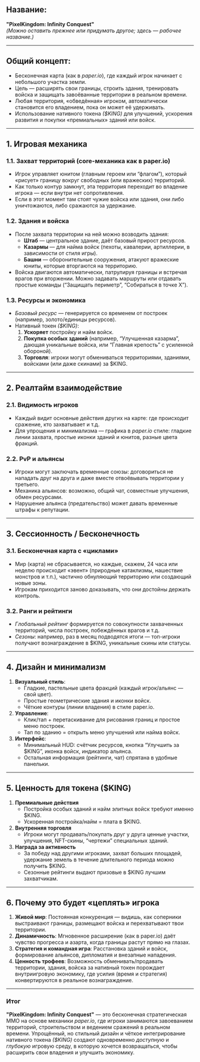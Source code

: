 
## **Название:** 
**"PixelKingdom: Infinity Conquest"**  
*(Можно оставить прежнее или придумать другое; здесь — рабочее название.)*

---

## **Общий концепт:**
- Бесконечная карта (как в *paper.io*), где каждый игрок начинает с небольшого участка земли.  
- Цель — расширять свои границы, строить здания, тренировать войска и защищать завоёванные территории в реальном времени.  
- Любая территория, «обведённая» игроком, автоматически становится его владением, пока он может её удерживать.  
- Использование нативного токена *($KING)* для улучшений, ускорения развития и покупки «премиальных» зданий или войск.

---

## **1. Игровая механика**

### **1.1. Захват территорий (core-механика как в paper.io)**  
- Игрок управляет юнитом (главным героем или “флагом”), который «рисует» границу вокруг свободных (или вражеских) территорий.  
- Как только контур замкнут, эта территория переходит во владение игрока — если внутри нет сопротивления.  
- Если в этот момент там стоят чужие войска или здания, они либо уничтожаются, либо сражаются за удержание.  

### **1.2. Здания и войска**  
- После захвата территории на ней можно возводить здания:  
  - **Штаб** — центральное здание, даёт базовый прирост ресурсов.  
  - **Казармы** — для найма войск (пехоты, кавалерии, артиллерии, в зависимости от стиля игры).  
  - **Башни** — оборонительные сооружения, атакуют вражеские юниты, которые вторгаются на территорию.  
- Войска двигаются автоматически, патрулируя границы и встречая врагов при вторжении. Можно задавать маршруты или отдавать простые команды (“Защищать периметр”, “Собираться в точке X”).

### **1.3. Ресурсы и экономика**  
- *Базовый ресурс* — генерируется со временем от построек (например, золото/единицы ресурсов).  
- Нативный токен *($KING)*:  
  1. **Ускоряет** постройку и найм войск.  
  2. **Покупка особых зданий** (например, “Улучшенная казарма”, дающая уникальные войска, или “Главная крепость” с усиленной обороной).  
  3. **Торговля**: игроки могут обмениваться территориями, зданиями, войсками (или даже скинами) за $KING.

---

## **2. Реалтайм взаимодействие**

### **2.1. Видимость игроков**  
- Каждый видит основные действия других на карте: где происходит сражение, кто захватывает и т.д.  
- Для упрощения и минимализма — графика в *paper.io* стиле: гладкие линии захвата, простые иконки зданий и юнитов, разные цвета фракций.

### **2.2. PvP и альянсы**  
- Игроки могут заключать временные союзы: договориться не нападать друг на друга и даже вместе отвоёвывать территории у третьего.  
- Механика альянсов: возможно, общий чат, совместные улучшения, обмен ресурсами.  
- Нарушение альянса (предательство) может давать временные штрафы к репутации.

---

## **3. Сессионность / Бесконечность**

### **3.1. Бесконечная карта с «циклами»**  
- Мир (карта) не сбрасывается, но каждые, скажем, 24 часа или неделю происходит «эвент» (природные катаклизмы, нашествие монстров и т.п.), частично обнуляющий территорию или создающий новые зоны.  
- Игрокам приходится заново доказывать, что они достойны держать контроль.

### **3.2. Ранги и рейтинги**  
- *Глобальный рейтинг* формируется по совокупности захваченных территорий, числа построек, побеждённых врагов и т.д.  
- *Сезоны*: например, раз в месяц подводятся итоги — топ-игроки получают вознаграждение в $KING, уникальные скины или статусы.

---

## **4. Дизайн и минимализм**

1. **Визуальный стиль**:  
   - Гладкие, пастельные цвета фракций (каждый игрок/альянс — свой цвет).  
   - Простые геометрические здания и иконки войск.  
   - Чёткие контуры (линии владения) в стиле paper.io.  
2. **Управление**:  
   - Клик/тап + перетаскивание для рисования границ и простое меню построек.  
   - Тап по зданию = открыть меню улучшений или найма войск.  
3. **Интерфейс**:  
   - Минимальный HUD: счётчик ресурсов, кнопка “Улучшить за $KING”, иконка войск, индикатор альянса.  
   - Остальная информация (рейтинги, чат) спрятана в удобные панельки.

---

## **5. Ценность для токена ($KING)**

1. **Премиальные действия**  
   - Постройка особых зданий и найм элитных войск требуют именно $KING.  
   - Ускоренная постройка/найм = плата в $KING.  
2. **Внутренняя торговля**  
   - Игроки могут продавать/покупать друг у друга ценные участки, улучшения, NFT-скины, “чертежи” специальных зданий.  
3. **Награда за активность**  
   - За победу над другими игроками, захват больших площадей, удержание земель в течение длительного периода можно получить $KING.  
   - Сезонные рейтинги выдают призовые в $KING лучшим захватчикам.

---

## **6. Почему это будет «цеплять» игрока**

1. **Живой мир**: Постоянная конкуренция — видишь, как соперники выстраивают границы, размещают войска и перехватывают твои территории.  
2. **Динамичность**: Мгновенное расширение (как в paper.io) даёт чувство прогресса и азарта, когда границы растут прямо на глазах.  
3. **Стратегия и командная игра**: Расстановка зданий и войск, формирование альянсов, дипломатия и внезапные нападения.  
4. **Ценность трофеев**: Возможность обменивать/продавать территории, здания, войска за нативный токен порождает внутриигровую экономику, где усилия (время и стратегия) конвертируются в реальное вознаграждение.

---

### **Итог**  
**"PixelKingdom: Infinity Conquest"** — это бесконечная стратегическая MMO на основе механики *paper.io*, где игроки занимаются завоеванием территорий, строительством и ведением сражений в реальном времени. Упрощённый, но стильный дизайн и чёткое интегрирование нативного токена *($KING)* создают одновременно *доступную* и *глубокую* игровую среду, в которую хочется возвращаться, чтобы расширить свои владения и улучшить экономику.
